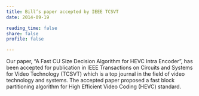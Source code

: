 ```yaml
---
title: Bill’s paper accepted by IEEE TCSVT
date: 2014-09-19

reading_time: false
share: false
profile: false

---
```


<!--more-->

Our paper, “A Fast CU Size Decision Algorithm for HEVC Intra Encoder”, has been accepted  for publication in IEEE Transactions on  Circuits and Systems for Video Technology (TCSVT) which is a top journal in the field of video technology and systems. The accepted paper proposed a fast block partitioning algorithm for High Efficient Video Coding (HEVC) standard.
